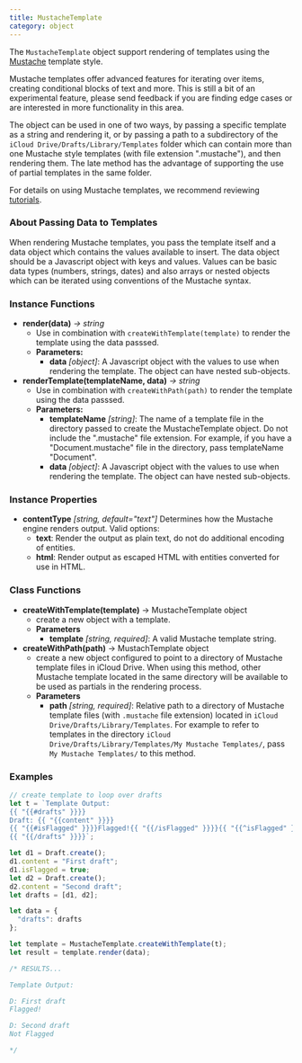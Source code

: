 ```yaml
---
title: MustacheTemplate
category: object
---
```


The `MustacheTemplate` object support rendering of templates using the [Mustache](https://en.wikipedia.org/wiki/Mustache_%28template_system%29) template style.

Mustache templates offer advanced features for iterating over items, creating conditional blocks of text and more. This is still a bit of an experimental feature, please send feedback if you are finding edge cases or are interested in more functionality in this area.

The object can be used in one of two ways, by passing a specific template as a string and rendering it, or by passing a path to a subdirectory of the `iCloud Drive/Drafts/Library/Templates` folder which can contain more than one Mustache style templates (with file extension ".mustache"), and then rendering them. The late method has the advantage of supporting the use of partial templates in the same folder.

For details on using Mustache templates, we recommend reviewing [tutorials](https://www.bersling.com/2017/09/22/the-ultimate-mustache-tutorial/).

### About Passing Data to Templates

When rendering Mustache templates, you pass the template itself and a data object which contains the values available to insert. The data object should be a Javascript object with keys and values. Values can be basic data types (numbers, strings, dates) and also arrays or nested objects which can be iterated using conventions of the Mustache syntax.

### Instance Functions

- **render(data)** *-> string*
  - Use in combination with `createWithTemplate(template)` to render the template using the data passsed.
  - **Parameters:**
    - **data** *[object]*: A Javascript object with the values to use when rendering the template. The object can have nested sub-objects.
- **renderTemplate(templateName, data)** *-> string*
  - Use in combination with `createWithPath(path)` to render the template using the data passsed.
  - **Parameters:**
    - **templateName** *[string]*: The name of a template file in the directory passed to create the MustacheTemplate object. Do not include the ".mustache" file extension. For example, if you have a "Document.mustache" file in the directory, pass templateName "Document".
    - **data** *[object]*: A Javascript object with the values to use when rendering the template. The object can have nested sub-objects.

### Instance Properties

- **contentType** *[string, default="text"]*
  Determines how the Mustache engine renders output. Valid options:
  - **text**: Render the output as plain text, do not do additional encoding of entities. 
  - **html**: Render output as escaped HTML with entities converted for use in HTML.

### Class Functions

- **createWithTemplate(template)** -> MustacheTemplate object
  - create a new object with a template.
  - **Parameters**
    - **template** _[string, required]_: A valid Mustache template string.
- **createWithPath(path)** -> MustachTemplate object
  - create a new object configured to point to a directory of Mustache template files in iCloud Drive. When using this method, other Mustache template located in the same directory will be available to be used as partials in the rendering process.
  - **Parameters**
    - **path** _[string, required]_: Relative path to a directory of Mustache template files (with `.mustache` file extension) located in `iCloud Drive/Drafts/Library/Templates`. For example to refer to templates in the directory `iCloud Drive/Drafts/Library/Templates/My Mustache Templates/`, pass `My Mustache Templates/` to this method.

### Examples

```javascript
// create template to loop over drafts
let t = `Template Output:
{{ "{{#drafts" }}}}
Draft: {{ "{{content" }}}}
{{ "{{#isFlagged" }}}}Flagged!{{ "{{/isFlagged" }}}}{{ "{{^isFlagged" }}}}Not Flagged{{ "{{/isFlagged" }}}}
{{ "{{/drafts" }}}}`;

let d1 = Draft.create();
d1.content = "First draft";
d1.isFlagged = true;
let d2 = Draft.create();
d2.content = "Second draft";
let drafts = [d1, d2];

let data = {
  "drafts": drafts
};

let template = MustacheTemplate.createWithTemplate(t);
let result = template.render(data);

/* RESULTS...

Template Output:

D: First draft
Flagged!

D: Second draft
Not Flagged

*/
```
